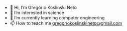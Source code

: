 - 👋 Hi, I’m Gregório Koslinski Neto
- 👀 I’m interested in science
- 🌱 I’m currently learning computer engineering
- 📫 How to reach me gregoriokoslinskineto@gmail.com

<!---
Proichigo/Proichigo is a ✨ special ✨ repository because its `README.md` (this file) appears on your GitHub profile.
You can click the Preview link to take a look at your changes.
--->
